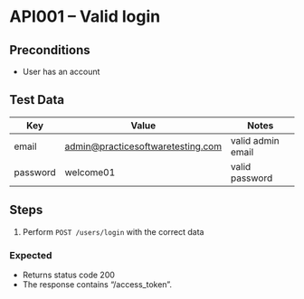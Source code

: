 # API001 – Valid login


## Preconditions
- User has an account

## Test Data 
| Key          | Value                                | Notes             |
|--------------|--------------------------------------|-------------------|
| email        | admin@practicesoftwaretesting.com    | valid admin email |
| password     | welcome01                            | valid password    |

## Steps
1. Perform `POST /users/login` with the correct data

### Expected
- Returns status code 200
- The response contains “/access_token”.
